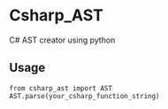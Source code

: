 # Csharp_AST
C# AST creator using python

## Usage
```
from csharp_ast import AST
AST.parse(your_csharp_function_string)
```
